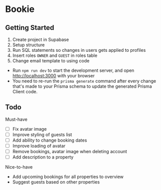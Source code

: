 # Bookie

## Getting Started

1. Create project in Supabase
2. Setup structure
3. Run SQL statements so changes in users gets applied to profiles
4. Insert roles `OWNER` and `GUEST` in roles table
5. Change email template to using code

- Run `npm run dev` to start the development server, and open [http://localhost:3000](http://localhost:3000) with your browser
- You need to re-run the `prisma generate` command after every change that's made to your Prisma schema to update the generated Prisma Client code.

## Todo

Must-have

- [ ] Fix avatar image
- [ ] Improve styling of guests list
- [ ] Add ability to change booking dates
- [ ] Improve loading of avatar
- [ ] Remove bookings, avatar image when deleting account
- [ ] Add description to a property

Nice-to-have

- Add upcoming bookings for all properties to overview
- Suggest guests based on other properties
